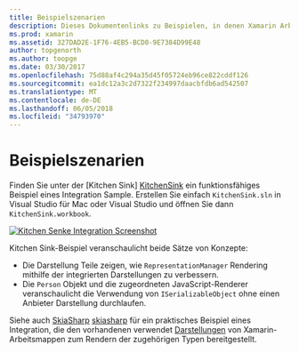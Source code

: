 ```yaml
---
title: Beispielszenarien
description: Dieses Dokumentenlinks zu Beispielen, in denen Xamarin Arbeitsmappen Integrationen veranschaulicht. Verknüpfte Beispiele arbeiten mit Darstellung Rendering- und SkiaSharp.
ms.prod: xamarin
ms.assetid: 327DAD2E-1F76-4EB5-BCD0-9E7384D99E48
author: topgenorth
ms.author: toopge
ms.date: 03/30/2017
ms.openlocfilehash: 75d88af4c294a35d45f05724eb96ce822cddf126
ms.sourcegitcommit: ea1dc12a3c2d7322f234997daacbfdb6ad542507
ms.translationtype: MT
ms.contentlocale: de-DE
ms.lasthandoff: 06/05/2018
ms.locfileid: "34793970"
---
```

# <a name="sample-integrations"></a>Beispielszenarien

Finden Sie unter der [Kitchen Sink] [ KitchenSink] ein funktionsfähiges Beispiel eines Integration Sample. Erstellen Sie einfach `KitchenSink.sln` in Visual Studio für Mac oder Visual Studio und öffnen Sie dann `KitchenSink.workbook`.

[![Kitchen Senke Integration Screenshot](samples-images/kitchensinkintegrationscreenshot.png)](samples-images/kitchensinkintegrationscreenshot.png#lightbox)

Kitchen Sink-Beispiel veranschaulicht beide Sätze von Konzepte:

* Die Darstellung Teile zeigen, wie `RepresentationManager` Rendering mithilfe der integrierten Darstellungen zu verbessern.
* Die `Person` Objekt und die zugeordneten JavaScript-Renderer veranschaulicht die Verwendung von `ISerializableObject` ohne einen Anbieter Darstellung durchlaufen.

Siehe auch [SkiaSharp] [ skiasharp] für ein praktisches Beispiel eines Integration, die den vorhandenen verwendet [Darstellungen](~/tools/workbooks/sdk/representations.md) von Xamarin-Arbeitsmappen zum Rendern der zugehörigen Typen bereitgestellt.

[KitchenSink]: https://github.com/xamarin/Workbooks/tree/master/SDK/Samples/KitchenSink
[skiasharp]: https://github.com/mono/SkiaSharp/tree/master/source/SkiaSharp.Workbooks
